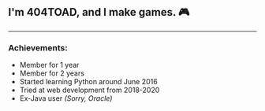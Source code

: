 ## I'm 404TOAD, and I make games. 🎮

___

### **Achievements:**

- Member for 1 year
- Member for 2 years
- Started learning Python around June 2016
- Tried at web development from 2018-2020
- Ex-Java user *(Sorry, Oracle)*
